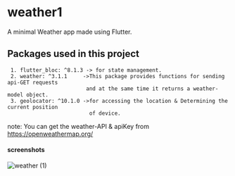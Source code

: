 # weather1

A minimal Weather app made using Flutter.

## Packages used in this project
     1. flutter_bloc: ^8.1.3 -> for state management.
     2. weather: ^3.1.1     ->This package provides functions for sending api-GET requests  
                             and at the same time it returns a weather-model object.
     3. geolocator: ^10.1.0 ->for accessing the location & Determining the current position 
                              of device. 
                          
note: You can get the weather-API & apiKey from https://openweathermap.org/  

 #### screenshots
 ![weather (1)](https://github.com/kailasnv/weather1/assets/130171990/6a083ee3-6335-490e-a304-8acaeab77c9d)
